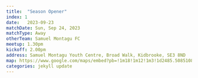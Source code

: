 ```yaml
---
title:  "Season Opener"
index: 1
date:   2023-09-23
matchDate: Sun, Sep 24, 2023
matchType: Away
otherTeam: Samuel Montagu FC
meetup: 1.30pm
kickoff: 2.00pm
address: Samuel Montagu Youth Centre, Broad Walk, Kidbrooke, SE3 8ND
map: https://www.google.com/maps/embed?pb=!1m18!1m12!1m3!1d2485.508510818314!2d0.03746607646969772!3d51.467179713640895!2m3!1f0!2f0!3f0!3m2!1i1024!2i768!4f13.1!3m3!1m2!1s0x47d8a9ae88c34b69%3A0xbe37edc426e83d33!2sSamuel%20Montagu%20Youth%20Centre!5e0!3m2!1sen!2suk!4v1695501493227!5m2!1sen!2suk
categories: jekyll update
---
```



